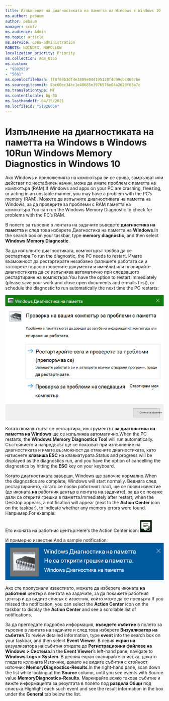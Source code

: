 ```yaml
---
title: Изпълнение на диагностиката на паметта на Windows в Windows 10
ms.author: pebaum
author: pebaum
manager: scotv
ms.audience: Admin
ms.topic: article
ms.service: o365-administration
ROBOTS: NOINDEX, NOFOLLOW
localization_priority: Priority
ms.collection: Adm_O365
ms.custom:
- "9002959"
- "5661"
ms.openlocfilehash: ff8f80b3df4e3809e844195128f4d99cbc4667be
ms.sourcegitcommit: 8bc60ec34bc1e40685e3976576e04a2623f63a7c
ms.translationtype: MT
ms.contentlocale: bg-BG
ms.lasthandoff: 04/15/2021
ms.locfileid: "51826656"
---
```

# <a name="run-windows-memory-diagnostics-in-windows-10"></a><span data-ttu-id="00a2a-102">Изпълнение на диагностиката на паметта на Windows в Windows 10</span><span class="sxs-lookup"><span data-stu-id="00a2a-102">Run Windows Memory Diagnostics in Windows 10</span></span>

<span data-ttu-id="00a2a-103">Ако Windows и приложенията на компютъра ви се срива, замръзват или действат по нестабилен начин, може да имате проблем с паметта на компютъра (RAM).</span><span class="sxs-lookup"><span data-stu-id="00a2a-103">If Windows and apps on your PC are crashing, freezing, or acting in an unstable manner, you may have a problem with the PC’s memory (RAM).</span></span> <span data-ttu-id="00a2a-104">Можете да изпълните диагностиката на паметта на Windows, за да проверите за проблеми с RAM паметта на компютъра.</span><span class="sxs-lookup"><span data-stu-id="00a2a-104">You can run the Windows Memory Diagnostic to check for problems with the PC’s RAM.</span></span>

<span data-ttu-id="00a2a-105">В полето за търсене в лентата на задачите въведете **диагностика на паметта** и след това изберете Диагностика на паметта на **Windows**.</span><span class="sxs-lookup"><span data-stu-id="00a2a-105">In the search box on your taskbar, type **memory diagnostic**, and then select **Windows Memory Diagnostic**.</span></span> 

<span data-ttu-id="00a2a-106">За да изпълните диагностиката, компютърът трябва да се рестартира.</span><span class="sxs-lookup"><span data-stu-id="00a2a-106">To run the diagnostic, the PC needs to restart.</span></span> <span data-ttu-id="00a2a-107">Имате възможност да рестартирате незабавно (запишете работата си и затворете първо отворените документи и имейли) или планирайте диагностиката да се изпълнява автоматично при следващото рестартиране на компютъра:</span><span class="sxs-lookup"><span data-stu-id="00a2a-107">You have the option to restart immediately (please save your work and close open documents and e-mails first), or schedule the diagnostic to run automatically the next time the PC restarts:</span></span>

![Диагностика на паметта на Windows](media/windows-memory-diagnostic.png)

<span data-ttu-id="00a2a-109">Когато компютърът се рестартира, инструментът **за диагностика на паметта на Windows** ще се изпълнява автоматично.</span><span class="sxs-lookup"><span data-stu-id="00a2a-109">When the PC restarts, the **Windows Memory Diagnostics Tool** will run automatically.</span></span> <span data-ttu-id="00a2a-110">Състоянието и напредъкът ще се показват при изпълнение на диагностиката и имате възможност да отмените диагностиката, като натиснете **клавиша ESC** на клавиатурата.</span><span class="sxs-lookup"><span data-stu-id="00a2a-110">Status and progress will be displayed as the diagnostics run, and you have the option of cancelling the diagnostics by hitting the **ESC** key on your keyboard.</span></span>

<span data-ttu-id="00a2a-111">Когато диагностиката завърши, Windows ще започне нормално.</span><span class="sxs-lookup"><span data-stu-id="00a2a-111">When the diagnostics are complete, Windows will start normally.</span></span>
<span data-ttu-id="00a2a-112">Веднага след рестартирането, когато се появи работният плот, ще се появи известие (до иконата **на** работния център в лентата на задачите), за да се покаже дали са открити грешки в паметта.</span><span class="sxs-lookup"><span data-stu-id="00a2a-112">Immediately after restart, when the Desktop appears, a notification will appear (next to the **Action Center** icon on the taskbar), to indicate whether any memory errors were found.</span></span> <span data-ttu-id="00a2a-113">Например:</span><span class="sxs-lookup"><span data-stu-id="00a2a-113">For example:</span></span>

<span data-ttu-id="00a2a-114">Ето иконата на работния център:</span><span class="sxs-lookup"><span data-stu-id="00a2a-114">Here's the Action Center icon:</span></span> ![Икона на работния център](media/action-center-icon.png) 

<span data-ttu-id="00a2a-116">И примерно известие:</span><span class="sxs-lookup"><span data-stu-id="00a2a-116">And a sample notification:</span></span> ![Няма грешки в паметта](media/no-memory-errors.png)

<span data-ttu-id="00a2a-118">Ако сте пропуснали известието, можете да изберете иконата  **на работния** център в лентата на задачите, за да покажете работния център и да видите списък с известия, който може да се превърта.</span><span class="sxs-lookup"><span data-stu-id="00a2a-118">If you missed the notification, you can select the **Action Center** icon  on the taskbar to display the **Action Center** and see a scrollable list of notifications.</span></span>

<span data-ttu-id="00a2a-119">За да прегледате подробна информация, **въведете събитие** в полето за търсене в лентата на задачите и след това изберете **Визуализатор на събития**.</span><span class="sxs-lookup"><span data-stu-id="00a2a-119">To review detailed information, type **event** into the search box on your taskbar, and then select **Event Viewer**.</span></span> <span data-ttu-id="00a2a-120">В левия **екран на** визуализатора на събития отидете до **Регистрационни файлове на Windows > Система**.</span><span class="sxs-lookup"><span data-stu-id="00a2a-120">In the **Event Viewer**’s left-hand pane, navigate to **Windows Logs > System**.</span></span> <span data-ttu-id="00a2a-121">В десния екран сканирайте списъка, докато гледате  колоната Източник, докато не видите събития с стойност източник **MemoryDiagnostics-Results**.</span><span class="sxs-lookup"><span data-stu-id="00a2a-121">In the right-hand pane, scan down the list while looking at the **Source** column, until you see events with Source value **MemoryDiagnostics-Results**.</span></span> <span data-ttu-id="00a2a-122">Маркирайте всяко такова събитие и вижте информацията за резултата в полето под **раздела Общи** под списъка.</span><span class="sxs-lookup"><span data-stu-id="00a2a-122">Highlight each such event and see the result information in the box under the **General** tab below the list.</span></span>
